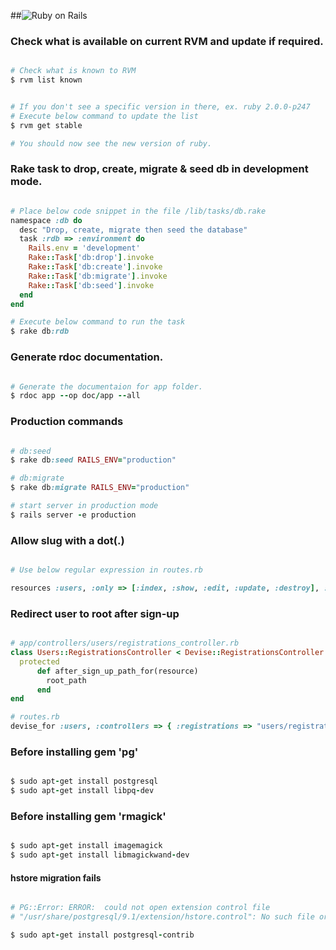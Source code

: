 ##![Ruby on Rails](https://s3.amazonaws.com/gogo-knows/rails-banner.png)

### Check what is available on current RVM and update if required.
```ruby

# Check what is known to RVM
$ rvm list known


# If you don't see a specific version in there, ex. ruby 2.0.0-p247
# Execute below command to update the list
$ rvm get stable

# You should now see the new version of ruby.

```

### Rake task to drop, create, migrate & seed db in development mode.
```ruby

# Place below code snippet in the file /lib/tasks/db.rake
namespace :db do
  desc "Drop, create, migrate then seed the database"
  task :rdb => :environment do
    Rails.env = 'development'
    Rake::Task['db:drop'].invoke
    Rake::Task['db:create'].invoke
    Rake::Task['db:migrate'].invoke 
    Rake::Task['db:seed'].invoke
  end
end

# Execute below command to run the task
$ rake db:rdb
```

### Generate rdoc documentation.
```ruby

# Generate the documentaion for app folder.
$ rdoc app --op doc/app --all
```

### Production commands
```ruby

# db:seed
$ rake db:seed RAILS_ENV="production"

# db:migrate
$ rake db:migrate RAILS_ENV="production"

# start server in production mode
$ rails server -e production

````

### Allow slug with a dot(.)
````ruby 

# Use below regular expression in routes.rb

resources :users, :only => [:index, :show, :edit, :update, :destroy], :id => /[\w.]+/

````

### Redirect user to root after sign-up
````ruby

# app/controllers/users/registrations_controller.rb
class Users::RegistrationsController < Devise::RegistrationsController
  protected
      def after_sign_up_path_for(resource)
        root_path
      end  
end

# routes.rb
devise_for :users, :controllers => { :registrations => "users/registrations" }

````

### Before installing gem 'pg'
````ruby

$ sudo apt-get install postgresql
$ sudo apt-get install libpq-dev

````

### Before installing gem 'rmagick'
````ruby

$ sudo apt-get install imagemagick
$ sudo apt-get install libmagickwand-dev

````

#### hstore migration fails
````ruby

# PG::Error: ERROR:  could not open extension control file 
# "/usr/share/postgresql/9.1/extension/hstore.control": No such file or directory

$ sudo apt-get install postgresql-contrib

````
